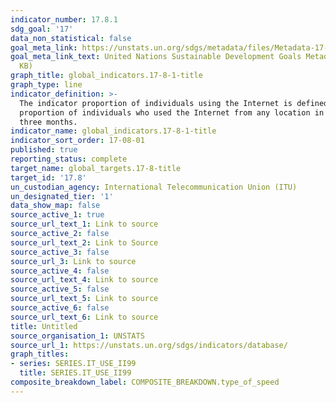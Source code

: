 ```yaml
---
indicator_number: 17.8.1
sdg_goal: '17'
data_non_statistical: false
goal_meta_link: https://unstats.un.org/sdgs/metadata/files/Metadata-17-08-01.pdf
goal_meta_link_text: United Nations Sustainable Development Goals Metadata (PDF 469
  KB)
graph_title: global_indicators.17-8-1-title
graph_type: line
indicator_definition: >-
  The indicator proportion of individuals using the Internet is defined as the
  proportion of individuals who used the Internet from any location in the last
  three months.
indicator_name: global_indicators.17-8-1-title
indicator_sort_order: 17-08-01
published: true
reporting_status: complete
target_name: global_targets.17-8-title
target_id: '17.8'
un_custodian_agency: International Telecommunication Union (ITU)
un_designated_tier: '1'
data_show_map: false
source_active_1: true
source_url_text_1: Link to source
source_active_2: false
source_url_text_2: Link to Source
source_active_3: false
source_url_3: Link to source
source_active_4: false
source_url_text_4: Link to source
source_active_5: false
source_url_text_5: Link to source
source_active_6: false
source_url_text_6: Link to source
title: Untitled
source_organisation_1: UNSTATS
source_url_1: https://unstats.un.org/sdgs/indicators/database/
graph_titles:
- series: SERIES.IT_USE_II99
  title: SERIES.IT_USE_II99
composite_breakdown_label: COMPOSITE_BREAKDOWN.type_of_speed
---
```

